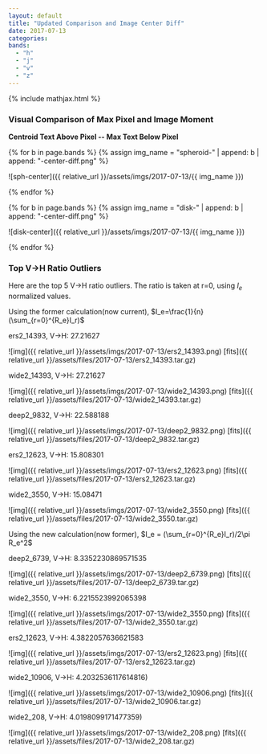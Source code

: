 ```yaml
---
layout: default
title: "Updated Comparison and Image Center Diff"
date: 2017-07-13
categories:
bands:
  - "h"
  - "j"
  - "v"
  - "z"
---
```


{% include mathjax.html  %}

### Visual Comparison of Max Pixel and Image Moment

**Centroid Text Above Pixel -- Max Text Below Pixel**

{% for b in page.bands %}
	{% assign img_name = "spheroid-" | append: b | append: "-center-diff.png" %}

![sph-center]({{ relative_url }}/assets/imgs/2017-07-13/{{ img_name }})

{% endfor %}

{% for b in page.bands %}
	{% assign img_name = "disk-" | append: b | append: "-center-diff.png" %}

![disk-center]({{ relative_url }}/assets/imgs/2017-07-13/{{ img_name }})

{% endfor %}

### Top V→H Ratio Outliers 

Here are the top 5 V→H ratio outliers. The ratio is taken at r=0, using $I_e$ normalized values.

Using the former calculation(now current), $I_e=\frac{1}{n}(\sum_{r=0}^{R_e}I_r)$

ers2_14393, V→H: 27.21627

![img]({{ relative_url }}/assets/imgs/2017-07-13/ers2_14393.png)
[fits]({{ relative_url }}/assets/files/2017-07-13/ers2_14393.tar.gz)

wide2_14393, V→H: 27.21627

![img]({{ relative_url }}/assets/imgs/2017-07-13/wide2_14393.png)
[fits]({{ relative_url }}/assets/files/2017-07-13/wide2_14393.tar.gz)

deep2_9832, V→H: 22.588188

![img]({{ relative_url }}/assets/imgs/2017-07-13/deep2_9832.png)
[fits]({{ relative_url }}/assets/files/2017-07-13/deep2_9832.tar.gz)

ers2_12623, V→H: 15.808301

![img]({{ relative_url }}/assets/imgs/2017-07-13/ers2_12623.png)
[fits]({{ relative_url }}/assets/files/2017-07-13/ers2_12623.tar.gz)

wide2_3550, V→H: 15.08471

![img]({{ relative_url }}/assets/imgs/2017-07-13/wide2_3550.png)
[fits]({{ relative_url }}/assets/files/2017-07-13/wide2_3550.tar.gz)


Using the new calculation(now former), $I_e = (\sum_{r=0}^{R_e}I_r)/2\pi R_e^2$

deep2_6739, V→H: 8.3352230869571535

![img]({{ relative_url }}/assets/imgs/2017-07-13/deep2_6739.png)
[fits]({{ relative_url }}/assets/files/2017-07-13/deep2_6739.tar.gz)

wide2_3550, V→H: 6.2215523992065398

![img]({{ relative_url }}/assets/imgs/2017-07-13/wide2_3550.png)
[fits]({{ relative_url }}/assets/files/2017-07-13/wide2_3550.tar.gz)

ers2_12623, V→H: 4.3822057636621583

![img]({{ relative_url }}/assets/imgs/2017-07-13/ers2_12623.png)
[fits]({{ relative_url }}/assets/files/2017-07-13/ers2_12623.tar.gz)

wide2_10906, V→H: 4.2032536117614816) 

![img]({{ relative_url }}/assets/imgs/2017-07-13/wide2_10906.png)
[fits]({{ relative_url }}/assets/files/2017-07-13/wide2_10906.tar.gz)

wide2_208, V→H:  4.0198099171477359)

![img]({{ relative_url }}/assets/imgs/2017-07-13/wide2_208.png)
[fits]({{ relative_url }}/assets/files/2017-07-13/wide2_208.tar.gz)